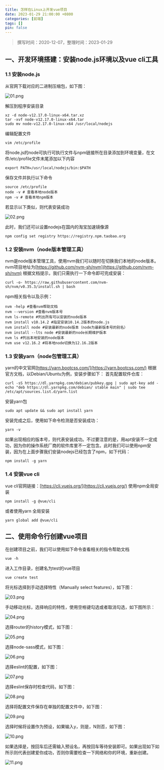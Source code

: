 ```yaml
---
title: 怎样在Linux上开发vue项目
date: 2023-01-29 21:00:00 +0800
categories: [前端]
tags: []
pin: false
---
```


> 撰写时间：2020-12-07，整理时间：2023-01-29

## 一、开发环境搭建：安装node.js环境以及vue cli工具

### 1.1 安装node.js

从官网下载对应的二进制压缩包，如下图：

![01.png](/img/frontend/08-01.png)

解压到程序安装目录

```shell
xz -d node-v12.17.0-linux-x64.tar.xz
tar -xvf node-v12.17.0-linux-x64.tar
sudo mv node-v12.17.0-linux-x64 /usr/local/nodejs
```

编辑配置文件

```shell
vim /etc/profile
```

将node.js的node可执行可执行文件与npm链接所在目录添加到环境变量，在文件/etc/profile文件末尾添加以下内容

```shell
export PATH=/usr/local/nodejs/bin:$PATH
```

保存文件并执行以下命令

```shell
source /etc/profile
node -v # 查看本地node版本
npm -v # 查看本地npm版本
```

若显示以下类似，则代表安装成功

![02.png](/img/frontend/08-02.png)

此时，我们还可以设置nodejs在国内的淘宝加速镜像源

```shell
npm config set registry https://registry.npm.taobao.org
```

### 1.2 安装nvm（node版本管理工具）

nvm是node版本管理工具，使用nvm我们可以随时在切换我们本地的node版本。
nvm项目地址为[https://github.com/nvm-sh/nvm](https://github.com/nvm-sh/nvm)
根据文档提示，我们只需执行一下命令即可完成安装：

```shell
curl -o- https://raw.githubusercontent.com/nvm-sh/nvm/v0.35.3/install.sh | bash
```

npm相关指令以及示例：

```shell
nvm -help #查看nvm帮助文档
nvm --version #查看nvm版本号
nvm ls-remote #列出所有可以安装的node版本
nvm install v10.14.2 #指定安装10.14.2版本的node.js
nvm install node #安装最新的node版本（node为最新版本号的别名）
nvm install --lts node #安装最新的node长期维护版本
nvm ls #列出本地安装的node版本
nvm use v12.16.2 #将本地node切换为12.16.2版本
```

### 1.3 安装yarn（node包管理工具）

yarn的中文官网[https://yarn.bootcss.com/](https://yarn.bootcss.com/)
根据官方文档，以Debian/Ubuntu为例，安装步骤如下：
首先配置软件仓库：

```shell
curl -sS https://dl.yarnpkg.com/debian/pubkey.gpg | sudo apt-key add -
echo "deb https://dl.yarnpkg.com/debian/ stable main" | sudo tee /etc/apt/sources.list.d/yarn.list
```

安装yarn包

```shell
sudo apt update && sudo apt install yarn
```

安装完成之后，使用如下命令检测是否安装成功：

```shell
yarn -v
```

如果出现相应的版本号，则代表安装成功。不过要注意的是，用apt安装不一定成功，因为你的操作系统厂商的软件库里不一定包含。此时我们可以使用npm安装，因为在上面步骤我们安装nodejs已经包含了npm，如下代码：

```shell
npm install -g yarn
```

### 1.4 安装vue cli

vue cli官网链接：[https://cli.vuejs.org/](https://cli.vuejs.org/)
使用npm全局安装

```shell
npm install -g @vue/cli
```

或者使用yarn 全局安装

```shell
yarn global add @vue/cli
```

## 二、使用命令行创建vue项目

在创建项目之前，我们可以使用如下命令查看相关的指令帮助文档

```shell
vue -h
```

进入工作目录，创建名为test的vue项目

```shell
vue create test
```

将光标选择到手动选择特性（Manually select features），如下图：

![03.png](/img/frontend/08-03.png)

手动移动光标，选择响应的特性，使用空格键勾选或者取消勾选，如下图所示：

![04.png](/img/frontend/08-04.png)

选择router的history模式，如下图：

![05.png](/img/frontend/08-05.png)

选择node-sass模式，如下图：

![06.png](/img/frontend/08-06.png)

选择eslint的配置，如下图：

![07.png](/img/frontend/08-07.png)

选择eslint保存时检查代码，如下图：

![08.png](/img/frontend/08-08.png)

选择将配置文件保存在单独的配置文件中，如下图：

![09.png](/img/frontend/08-09.png)

选择时候将设置作为预设，如果输入y，则是，N则否，如下图：

![10.png](/img/frontend/08-10.png)

如果选择是，按回车后还需输入预设名，再按回车等待安装即可。如果出现如下如所示则代表创建爱你成功，否则你需要检查一下网络和你的环境，重新创建。

![11.png](/img/frontend/08-11.png)
